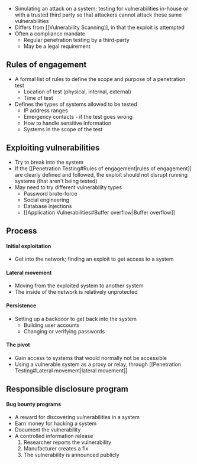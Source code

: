 - Simulating an attack on a system; testing for vulnerabilities in-house or with a trusted third party so that attackers cannot attack these same vulnerabilities 
- Differs from [[Vulnerability Scanning]], in that the exploit is attempted
- Often a compliance mandate
	- Regular penetration testing by a third-party 
	- May be a legal requirement
## Rules of engagement
- A formal list of rules to define the scope and purpose of a penetration test
	- Location of test (physical, internal, external)
	- Time of test
- Defines the types of systems allowed to be tested
	- IP address ranges
	- Emergency contacts - if the test goes wrong
	- How to handle sensitive information
	- Systems in the scope of the test
## Exploiting vulnerabilities
- Try to break into the system
- If the [[Penetration Testing#Rules of engagement|rules of engagement]] are clearly defined and followed, the exploit should not disrupt running systems (that aren't being tested)
- May need to try different vulnerability types
	- Password brute-force
	- Social engineering
	- Database injections
	- [[Application Vulnerabilities#Buffer overflow|Buffer overflow]]
## Process
#### Initial exploitation
- Get into the network; finding an exploit to get access to a system
#### Lateral movement
- Moving from the exploited system to another system
- The inside of the network is relatively unprotected
#### Persistence
- Setting up a backdoor to get back into the system
	- Building user accounts
	- Changing or verifying passwords
#### The pivot
- Gain access to systems that would normally not be accessible
- Using a vulnerable system as a proxy or relay, through [[Penetration Testing#Lateral movement|lateral movement]]
## Responsible disclosure program
#### Bug bounty programs
- A reward for discovering vulnerabilities in a system
- Earn money for hacking a system
- Document the vulnerability
- A controlled information release
	1. Researcher reports the vulnerability
	2. Manufacturer creates a fix
	3. The vulnerability is announced publicly
